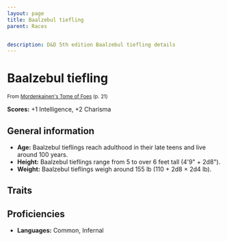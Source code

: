 ```yaml
---
layout: page
title: Baalzebul tiefling
parent: Races


description: D&D 5th edition Baalzebul tiefling details
---
```


# Baalzebul tiefling

<small>From <a target="_blank" href="https://dnd.wizards.com/products/tabletop-games/rpg-products/mordenkainens-tome-foes">Mordenkainen's Tome of Foes</a> (p. 21)</small>

**Scores:** +1 Intelligence, +2 Charisma

## General information

- **Age:** Baalzebul tieflings reach adulthood in their late teens and live around 100 years.
- **Height:** Baalzebul tieflings range from 5 to over 6 feet tall (4'9" + 2d8").
- **Weight:** Baalzebul tieflings weigh around 155 lb (110 + 2d8 × 2d4 lb).

## Traits


## Proficiencies

- **Languages:** Common, Infernal
